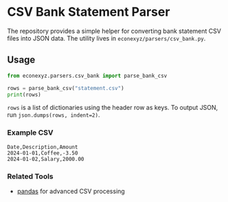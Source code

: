# CSV Bank Statement Parser

The repository provides a simple helper for converting bank statement CSV files into JSON data. The utility lives in `econexyz/parsers/csv_bank.py`.

## Usage

```python
from econexyz.parsers.csv_bank import parse_bank_csv

rows = parse_bank_csv("statement.csv")
print(rows)
```

`rows` is a list of dictionaries using the header row as keys. To output JSON, run `json.dumps(rows, indent=2)`.

### Example CSV

```
Date,Description,Amount
2024-01-01,Coffee,-3.50
2024-01-02,Salary,2000.00
```

### Related Tools

- [pandas](https://pandas.pydata.org/) for advanced CSV processing
